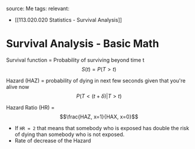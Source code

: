 source: Me
tags: 
relevant: 
- [[113.020.020 Statistics - Survival Analysis]]

# Survival Analysis - Basic Math

Survival function = Probability of surviving beyond time t
$$S(t) = P(T > t)$$

Hazard (HAZ) = probability of dying in next few seconds given that you're alive now
$$P(T < (t + \delta) | T > t)$$

Hazard Ratio (HR) =
$$\frac{HAZ, x=1}{HAX, x=0}$$
- If `HR = 2` that means that somebody who is exposed has double the risk of dying than somebody who is not exposed.
- Rate of decrease of the Hazard

